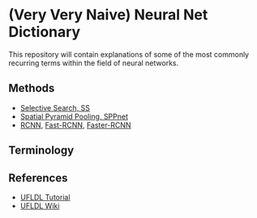 # (Very Very Naive) Neural Net Dictionary
This repository will contain explanations of some of the most commonly recurring terms within the field of neural networks.

## Methods
* [Selective Search, SS]()
* [Spatial Pyramid Pooling, SPPnet](http://arxiv.org/abs/1406.4729)
* [RCNN](), [Fast-RCNN](), [Faster-RCNN]()

## Terminology

## References
* [UFLDL Tutorial](http://deeplearning.stanford.edu/tutorial/)
* [UFLDL Wiki](http://deeplearning.stanford.edu/wiki/index.php/UFLDL_Tutorial)
